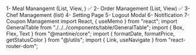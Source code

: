 1- Meal Manangemt (List, View, ) ✅
2- Order Management (List, View) ✅
3- Chef Management (list)
4- Setting Page
5- Logout Modal
6- Notification
7- Coupon Management
import React, { useMemo } from "react";
import GeneralTable from "./../../components/table/GeneralTable";
import { Box, Flex, Text } from "@mantine/core";
import { formatDate, formatPrice, getStatusColor } from "@/utils";
import { Link, useNavigate } from "react-router-dom";
